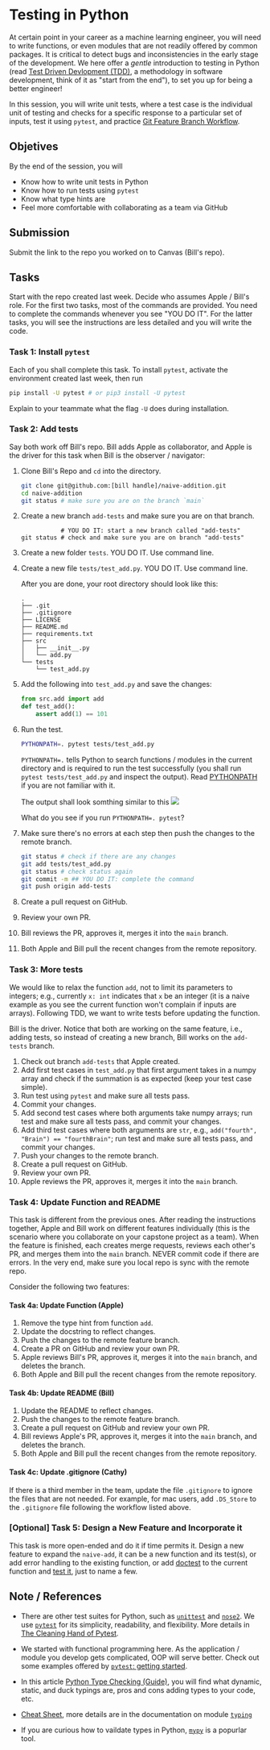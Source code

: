 # Testing in Python

At certain point in your career as a machine learning engineer, you will need to write functions, or even modules that are not readily offered by common packages. It is critical to detect bugs and inconsistencies in the early stage of the development. We here offer a *gentle* introduction to testing in Python (read [Test Driven Devlopment (TDD)](https://testdriven.io/test-driven-development/), a methodology in software development, think of it as "start from the end"), to set you up for being a better engineer!

In this session, you will write unit tests, where a test case is the individual unit of testing and checks for a specific response to a particular set of inputs, test it using `pytest`, and practice [Git Feature Branch Workflow](https://www.atlassian.com/git/tutorials/comparing-workflows/feature-branch-workflow). 

## Objetives
By the end of the session, you will 
- Know how to write unit tests in Python
- Know how to run tests using `pytest`
- Know what type hints are
- Feel more comfortable with collaborating as a team via GitHub

## Submission
Submit the link to the repo you worked on to Canvas (Bill's repo).

## Tasks
Start with the repo created last week. Decide who assumes Apple / Bill's role. For the first two tasks, most of the commands are provided. You need to complete the commands whenever you see "YOU DO IT". For the latter tasks, you will see the instructions are less detailed and you will write the code. 

### Task 1: Install `pytest` 
Each of you shall complete this task. To install `pytest`, activate the environment created last week, then run
```bash
pip install -U pytest # or pip3 install -U pytest
```

Explain to your teammate what the flag `-U` does during installation. 


### Task 2: Add tests
Say both work off Bill's repo. Bill adds Apple as collaborator, and Apple is the driver for this task when Bill is the observer / navigator:

1. Clone Bill's Repo and `cd` into the directory.
    ```bash
    git clone git@github.com:[bill handle]/naive-addition.git
    cd naive-addition
    git status # make sure you are on the branch `main`
    ```
1. Create a new branch `add-tests` and make sure you are on that branch.
    ```
               # YOU DO IT: start a new branch called "add-tests"
    git status # check and make sure you are on branch "add-tests"
    ````

1. Create a new folder `tests`. YOU DO IT. Use command line.  

1. Create a new file `tests/test_add.py`. YOU DO IT. Use command line.

    After you are done, your root directory should look like this:
    ```
    .
    ├── .git
    ├── .gitignore
    ├── LICENSE
    ├── README.md
    ├── requirements.txt
    ├── src
    │   ├── __init__.py
    │   └── add.py
    └── tests
        └── test_add.py
    ```
1. Add the following into `test_add.py` and save the changes:
    ```python
    from src.add import add
    def test_add():
        assert add(1) == 101
    ```
1. Run the test. 

    ```bash
    PYTHONPATH=. pytest tests/test_add.py
    ```
    `PYTHONPATH=.` tells Python to search functions / modules in the current directory and is required to run the test successfully (you shall run `pytest tests/test_add.py` and inspect the output). Read [PYTHONPATH](https://docs.python.org/3/using/cmdline.html) if you are not familiar with it. 

    The output shall look somthing similar to this
    ![](../img/output-run-single-test.png)

    What do you see if you run `PYTHONPATH=. pytest`?
    
1. Make sure there's no errors at each step then push the changes to the remote branch. 
    ```bash
    git status # check if there are any changes
    git add tests/test_add.py
    git status # check status again
    git commit -m ## YOU DO IT: complete the command
    git push origin add-tests
    ```
1. Create a pull request on GitHub.
1. Review your own PR.
1. Bill reviews the PR, approves it, merges it into the `main` branch.
1. Both Apple and Bill pull the recent changes from the remote repository.

### Task 3: More tests 
We would like to relax the function `add`, not to limit its parameters to integers; e.g., currently `x: int` indicates that `x` be an integer (it is a naive example as you see the current function won't complain if inputs are arrays). Following TDD, we want to write tests before updating the function. 

Bill is the driver. Notice that both are working on the same feature, i.e., adding tests, so instead of creating a new branch, Bill works on the `add-tests` branch.

1. Check out branch `add-tests` that Apple created.
2. Add first test cases in `test_add.py` that first argument takes in a numpy array and check if the summation is as expected (keep your test case simple).
3. Run test using `pytest` and make sure all tests pass. 
4. Commit your changes.
5. Add second test cases where both arguments take numpy arrays; run test and make sure all tests pass, and commit your changes.
6. Add third test cases where both arguments are `str`, e.g., `add("fourth", "Brain") == "fourthBrain"`; run test and make sure all tests pass, and commit your changes.
7. Push your changes to the remote branch.
8. Create a pull request on GitHub.
9. Review your own PR.
10. Apple reviews the PR, approves it, merges it into the `main` branch.


### Task 4: Update Function and README
This task is different from the previous ones. After reading the instructions together, Apple and Bill work on different features individually (this is the scenario where you collaborate on your capstone project as a team). When the feature is finished, each creates merge requests, reviews each other's PR, and merges them into the `main` branch. NEVER commit code if there are errors. In the very end, make sure you local repo is sync with the remote repo.

Consider the following two features:
#### Task 4a: Update Function (Apple)
1. Remove the type hint from function `add`.
2. Update the docstring to reflect changes.
3. Push the changes to the remote feature branch.
4. Create a PR on GitHub and review your own PR.
5. Apple reviews Bill's PR, approves it, merges it into the `main` branch, and deletes the branch.
6. Both Apple and Bill pull the recent changes from the remote repository.

#### Task 4b: Update README (Bill)
1. Update the README to reflect changes.
2. Push the changes to the remote feature branch.
3. Create a pull request on GitHub and review your own PR.
4. Bill reviews Apple's PR, approves it, merges it into the `main` branch, and deletes the branch.
5. Both Apple and Bill pull the recent changes from the remote repository.

#### Task 4c: Update .gitignore (Cathy)
If there is a third member in the team, update the file `.gitignore` to ignore the files that are not needed. For example, for mac users, add `.DS_Store` to the `.gitignore` file following the workflow listed above.

### [Optional] Task 5: Design a New Feature and Incorporate it
This task is more open-ended and do it if time permits it. Design a new feature to expand the `naive-add`, it can be a new function and its test(s), or add error handling to the existing function, or add [doctest](https://docs.python.org/3/library/doctest.html) to the current function and [test it](https://doc.pytest.org/en/latest/how-to/doctest.html), just to name a few. 

## Note / References
- There are other test suites for Python, such as [`unittest`](https://docs.python.org/3/library/unittest.html) and [`nose2`](https://docs.nose2.io/en/latest/). We use [`pytest`](https://docs.pytest.org/en/6.2.x/getting-started.html) for its simplicity, readability, and flexibility. More details in [The Cleaning Hand of Pytest](https://blog.daftcode.pl/the-cleaning-hand-of-pytest-28f434f4b684). 

- We started with functional programming here. As the application / module you develop gets complicated, OOP will serve better. Check out some examples offered by [`pytest`: getting started](https://docs.pytest.org/en/6.2.x/getting-started.html).

- In this article [Python Type Checking (Guide)](https://realpython.com/python-type-checking/), you will find what dynamic, static, and duck typings are, pros and cons adding types to your code, etc. 

- [Cheat Sheet](https://mypy.readthedocs.io/en/stable/cheat_sheet_py3.html), more details are in the documentation on module [`typing`](https://docs.python.org/3/library/typing.html)

- If you are curious how to vaildate types in Python, [`mypy`](https://mypy.readthedocs.io/en/stable/getting_started.html) is a popurlar tool.
    
    